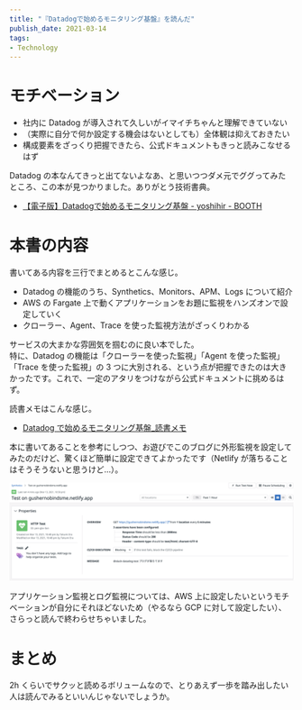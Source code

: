 ```yaml
---
title: "『Datadogで始めるモニタリング基盤』を読んだ"
publish_date: 2021-03-14
tags:
- Technology
---
```


# モチベーション

- 社内に Datadog が導入されて久しいがイマイチちゃんと理解できていない
- （実際に自分で何か設定する機会はないとしても）全体観は抑えておきたい
- 構成要素をざっくり把握できたら、公式ドキュメントもきっと読みこなせるはず

Datadog
の本なんてきっと出てないよなあ、と思いつつダメ元でググってみたところ、この本が見つかりました。ありがとう技術書典。

- [【電子版】Datadogで始めるモニタリング基盤 - yoshihir - BOOTH](https://booth.pm/ja/items/1570482)

# 本書の内容

書いてある内容を三行でまとめるとこんな感じ。

- Datadog の機能のうち、Synthetics、Monitors、APM、Logs について紹介
- AWS の Fargate 上で動くアプリケーションをお題に監視をハンズオンで設定していく
- クローラー、Agent、Trace を使った監視方法がざっくりわかる

サービスの大まかな雰囲気を掴むのに良い本でした。\
特に、Datadog の機能は「クローラーを使った監視」「Agent を使った監視」「Trace
を使った監視」の 3
つに大別される、という点が把握できたのは大きかったです。これで、一定のアタリをつけながら公式ドキュメントに挑めるはず。

読書メモはこんな感じ。

- [Datadog で始めるモニタリング基盤_読書メモ](https://gist.github.com/gushernobindsme/0da5a3deb492d02136c0e7e58d041bc2)

本に書いてあることを参考にしつつ、お遊びでこのブログに外形監視を設定してみたのだけど、驚くほど簡単に設定できてよかったです（Netlify
が落ちることはそうそうないと思うけど…）。

![](../../../assets/1615651239-1.png)

アプリケーション監視とログ監視については、AWS
上に設定したいというモチベーションが自分にそれほどないため（やるなら GCP
に対して設定したい）、さらっと読んで終わらせちゃいました。

# まとめ

2h
くらいでサクッと読めるボリュームなので、とりあえず一歩を踏み出したい人は読んでみるといいんじゃないでしょうか。
